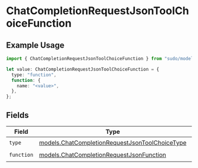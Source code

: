 # ChatCompletionRequestJsonToolChoiceFunction

## Example Usage

```typescript
import { ChatCompletionRequestJsonToolChoiceFunction } from "sudo/models";

let value: ChatCompletionRequestJsonToolChoiceFunction = {
  type: "function",
  function: {
    name: "<value>",
  },
};
```

## Fields

| Field                                                                                                  | Type                                                                                                   | Required                                                                                               | Description                                                                                            |
| ------------------------------------------------------------------------------------------------------ | ------------------------------------------------------------------------------------------------------ | ------------------------------------------------------------------------------------------------------ | ------------------------------------------------------------------------------------------------------ |
| `type`                                                                                                 | [models.ChatCompletionRequestJsonToolChoiceType](../models/chatcompletionrequestjsontoolchoicetype.md) | :heavy_check_mark:                                                                                     | N/A                                                                                                    |
| `function`                                                                                             | [models.ChatCompletionRequestJsonFunction](../models/chatcompletionrequestjsonfunction.md)             | :heavy_check_mark:                                                                                     | N/A                                                                                                    |
